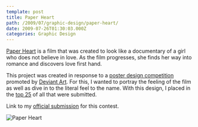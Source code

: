 ```yaml
---
template: post
title: Paper Heart
path: /2009/07/graphic-design/paper-heart/
date: 2009-07-26T01:30:03.000Z
categories: Graphic Design
---
```

[Paper Heart](http://www.paperheart-movie.com/) is a film that was created to look like a documentary of a girl who does not believe in love. As the film progresses, she finds her way into romance and discovers love first hand.

This project was created in response to a [poster design competition](http://news.deviantart.com/article/85898/) promoted by [Deviant Art](http://www.deviantart.com/). For this, I wanted to portray the feeling of the film as well as dive in to the literal feel to the name. With this design, I placed in the [top 25](http://news.deviantart.com/article/88575/) of all that were submitted.

Link to my [official submission](http://colbz.deviantart.com/art/Paper-Heart-130156077?q=boost%3Apopular%20in%3Acontests%2F2009%2Fpaperheart&qo=71) for this contest.

![Paper Heart](http://cdn.colbyfayock.com/images/2009/paper-heart-poster-design.jpg)

